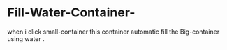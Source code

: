 # Fill-Water-Container-
when i click small-container this container automatic fill the Big-container   using water .
